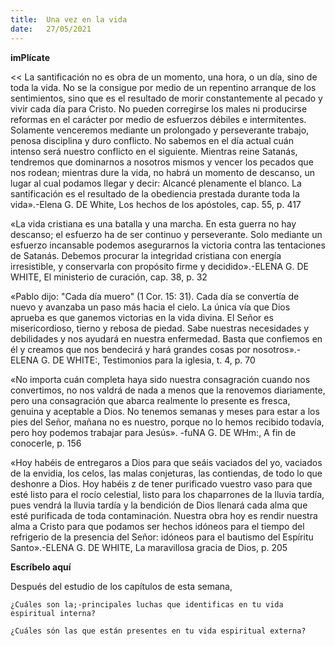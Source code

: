 ```yaml
---
title:  Una vez en la vida
date:   27/05/2021
---
```


**imPlícate**

<< La santificación no es obra de un momento, una hora, o un día, sino de toda la vida. No se la consigue por medio de un repentino arranque de los sentimientos, sino que es el resultado de morir constantemente al pecado y vivir cada día para Cristo. No pueden corregirse los males ni producirse reformas en el carácter por medio de esfuerzos débiles e intermitentes. Solamente venceremos mediante un prolongado y perseverante trabajo, penosa disciplina y duro conflicto. No sabemos en el día actual cuán intenso será nuestro conflicto en el siguiente. Mientras reine Satanás, tendremos que dominarnos a nosotros mismos y vencer los pecados que nos rodean; mientras dure la vida, no habrá un momento de descanso, un lugar al cual podamos llegar y decir: Alcancé plenamente el blanco. La santificación es el resultado de la obediencia prestada durante toda la vida».-Elena G. DE White, Los hechos de los apóstoles, cap. 55, p. 417

«La vida cristiana es una batalla y una marcha. En esta guerra no hay descanso; el esfuerzo ha de ser continuo y perseverante. Solo mediante un esfuerzo incansable podemos asegurarnos la victoria contra las tentaciones de Satanás. Debemos procurar la integridad cristiana con energía irresistible, y conservarla con propósito firme y decidido».-ELENA G. DE WHITE, El ministerio de curación, cap. 38, p. 32

«Pablo dijo: "Cada día muero" (1 Cor. 15: 31). Cada día se convertía de nuevo y avanzaba un paso más hacia el cielo. La única vía que Dios aprueba es que ganemos victorias en la vida divina. El Señor es misericordioso, tierno y rebosa de piedad. Sabe nuestras necesidades y debilidades y nos ayudará en nuestra enfermedad. Basta que confiemos en él y creamos que nos bendecirá y hará grandes cosas por nosotros».-ELENA G. DE WHITE:, Testimonios para la iglesia, t. 4, p. 70

«No importa cuán completa haya sido nuestra consagración cuando nos convertimos, no nos valdrá de nada a menos que la renovemos diariamente, pero una consagración que abarca realmente lo presente es fresca, genuina y aceptable a Dios. No tenemos semanas y meses para estar a los pies del Señor, mañana no es nuestro, porque no lo hemos recibido todavía, pero hoy podemos trabajar para Jesús». -fuNA G. DE WHm:, A fin de conocerle, p. 156

«Hoy habéis de entregaros a Dios para que seáis vaciados del yo, vaciados de la envidia, los celos, las malas conjeturas, las contiendas, de todo lo que deshonre a Dios. Hoy habéis z de tener purificado vuestro vaso para que esté listo para el rocío celestial, listo para los chaparrones de la lluvia tardía, pues vendrá la lluvia tardía y la bendición de Dios llenará cada alma que esté purificada de toda contaminación. Nuestra obra hoy es rendir nuestra alma a Cristo para que podamos ser hechos idóneos para el tiempo del refrigerio de la presencia del Señor: idóneos para el bautismo del Espíritu Santo».-ELENA G. DE WHITE, La maravillosa gracia de Dios, p. 205

**Escríbelo aquí**

Después del estudio de los capítulos de esta semana,

`¿Cuáles son la;-principales luchas que identificas en tu vida espiritual interna?`

`¿Cuáles són las que están presentes en tu vida espiritual externa?`
